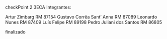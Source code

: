 checkPoint 2
3ECA
Integrantes:

Artur Zimbarg               RM 87154
Gustavo Corrêa Sant’ Anna   RM 87089
Leonardo Nunes              RM 87409
Luís Felipe                 RM 89198
Pedro Juliani dos Santos    RM 86805

finalizado
